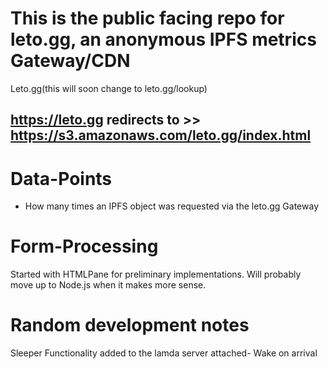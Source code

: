 # This is the public facing repo for leto.gg, an anonymous IPFS metrics Gateway/CDN
Leto.gg(this will soon change to leto.gg/lookup)

## https://leto.gg redirects to >> https://s3.amazonaws.com/leto.gg/index.html

# Data-Points
- How many times an IPFS object was requested via the leto.gg Gateway

# Form-Processing
Started with HTMLPane for preliminary implementations. Will probably move up to Node.js when it makes more sense.

# Random development notes
Sleeper Functionality added to the lamda server attached- Wake on arrival

